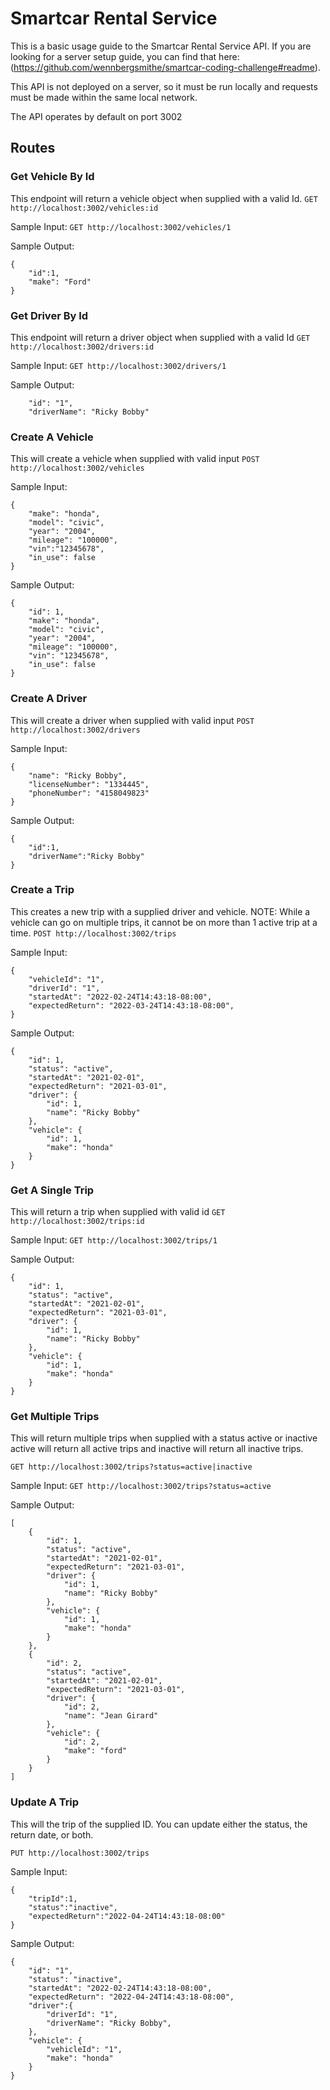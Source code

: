 
# Smartcar Rental Service

This is a basic usage guide to the Smartcar Rental Service API. If you are looking for a server setup guide, you can find that here:
(https://github.com/wennbergsmithe/smartcar-coding-challenge#readme).

This API is not deployed on a server, so it must be run locally and requests must be made within the same local network.

The API operates by default on port 3002

## Routes
### Get Vehicle By Id
This endpoint will return a vehicle object when supplied with a valid Id.
`GET http://localhost:3002/vehicles:id`

Sample Input:
`GET http://localhost:3002/vehicles/1`

Sample Output:
```
{
	"id":1,
	"make": "Ford"
}
```

### Get Driver By Id
This endpoint will return a driver object when supplied with a valid Id
`GET http://localhost:3002/drivers:id`

Sample Input:
`GET http://localhost:3002/drivers/1`

Sample Output:
```
	"id": "1",
	"driverName": "Ricky Bobby"
```

### Create A Vehicle
This will create a vehicle when supplied with valid input
`POST http://localhost:3002/vehicles`

Sample Input:
```
{
	"make": "honda",
	"model": "civic",
	"year": "2004",
	"mileage": "100000",
	"vin":"12345678",
	"in_use": false
}
```

Sample Output:
```
{
	"id": 1,
	"make": "honda",
	"model": "civic",
	"year": "2004",
	"mileage": "100000",
	"vin": "12345678",
	"in_use": false
}
```

### Create A Driver
This will create a driver when supplied with valid input
`POST http://localhost:3002/drivers`

Sample Input:
```
{
	"name": "Ricky Bobby",
	"licenseNumber": "1334445",
	"phoneNumber": "4158049823"
}
```

Sample Output:
```
{
	"id":1,
	"driverName":"Ricky Bobby"
}
```

### Create a Trip
This creates a new trip with a supplied driver and vehicle. NOTE: While a vehicle can go on multiple trips, it cannot be on more than 1 active trip at a time.
`POST http://localhost:3002/trips`

Sample Input:
```
{
	"vehicleId": "1",
	"driverId": "1",
	"startedAt": "2022-02-24T14:43:18-08:00",
	"expectedReturn": "2022-03-24T14:43:18-08:00",
}
```

Sample Output:
```
{
	"id": 1,
	"status": "active",
	"startedAt": "2021-02-01",
	"expectedReturn": "2021-03-01",
	"driver": {
		"id": 1,
		"name": "Ricky Bobby"
	},
	"vehicle": {
		"id": 1,
		"make": "honda"
	}
}
```

### Get A Single Trip
This will return a trip when supplied with valid id
`GET http://localhost:3002/trips:id`

Sample Input:
`GET http://localhost:3002/trips/1`

Sample Output:
```
{
	"id": 1,
	"status": "active",
	"startedAt": "2021-02-01",
	"expectedReturn": "2021-03-01",
	"driver": {
		"id": 1,
		"name": "Ricky Bobby"
	},
	"vehicle": {
		"id": 1,
		"make": "honda"
	}
}
```

### Get Multiple Trips
This will return multiple trips when supplied  with a status active or inactive
active will return all active trips and inactive will return all inactive trips. 

`GET http://localhost:3002/trips?status=active|inactive`

Sample Input:
`GET http://localhost:3002/trips?status=active`

Sample Output:
```
[
	{
		"id": 1,
		"status": "active",
		"startedAt": "2021-02-01",
		"expectedReturn": "2021-03-01",
		"driver": {
			"id": 1,
			"name": "Ricky Bobby"
		},
		"vehicle": {
			"id": 1,
			"make": "honda"
		}
	},
	{
		"id": 2,
		"status": "active",
		"startedAt": "2021-02-01",
		"expectedReturn": "2021-03-01",
		"driver": {
			"id": 2,
			"name": "Jean Girard"
		},
		"vehicle": {
			"id": 2,
			"make": "ford"
		}
	}
]
```

### Update A Trip
This will the trip of the supplied ID. You can update either the status, the return date, or both.

`PUT http://localhost:3002/trips`

Sample Input:
```
{
	"tripId":1,
	"status":"inactive",
	"expectedReturn":"2022-04-24T14:43:18-08:00"
}
```

Sample Output:
```
{
	"id": "1",
	"status": "inactive",
	"startedAt": "2022-02-24T14:43:18-08:00",
	"expectedReturn": "2022-04-24T14:43:18-08:00",
	"driver":{
		"driverId": "1",
		"driverName": "Ricky Bobby",
	},
	"vehicle": {
		"vehicleId": "1",
		"make": "honda"
	}
}
```
